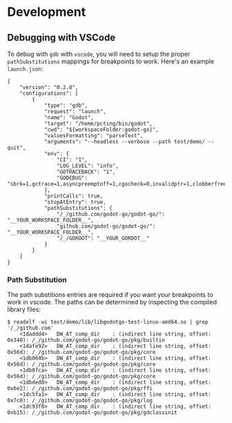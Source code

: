# Development

## Debugging with VSCode

To debug with `gdb` with `vscode`, you will need to setup the proper `pathSubstitutions` mappings for breakpoints to work. Here's an example `launch.json`:
```
{
    "version": "0.2.0",
    "configurations": [
        {
            "type": "gdb",
            "request": "launch",
            "name": "Godot",
            "target": "/home/pcting/bin/godot",
            "cwd": "${workspaceFolder:godot-go}",
            "valuesFormatting": "parseText",
            "arguments": "--headless --verbose --path test/demo/ --quit",
            "env": {
                "CI": "1",
                "LOG_LEVEL": "info",
                "GOTRACEBACK": "1",
                "GODEBUG": "sbrk=1,gctrace=1,asyncpreemptoff=1,cgocheck=0,invalidptr=1,clobberfree=1,tracebackancestors=5",
            },
            "printCalls": true,
            "stopAtEntry": true,
            "pathSubstitutions": {
                "/_/github.com/godot-go/godot-go/": "__YOUR_WORKSPACE_FOLDER__",
                "github.com/godot-go/godot-go/": "__YOUR_WORKSPACE_FOLDER__",
                "/_/GOROOT": "__YOUR_GOROOT__"
            }
        }
    ]
}
```

### Path Substitution

The path substitions entries are required if you want your breakpoints to work in vscode. The paths can be determined by inspecting the compiled library files:

```
$ readelf -wi test/demo/lib/libgodotgo-test-linux-amd64.so | grep '/_/github.com'
    <1daddd4>   DW_AT_comp_dir    : (indirect line string, offset: 0x340): /_/github.com/godot-go/godot-go/pkg/builtin
    <1dafe92>   DW_AT_comp_dir    : (indirect line string, offset: 0x56d): /_/github.com/godot-go/godot-go/pkg/core
    <1db064b>   DW_AT_comp_dir    : (indirect line string, offset: 0x56d): /_/github.com/godot-go/godot-go/pkg/core
    <1db07ca>   DW_AT_comp_dir    : (indirect line string, offset: 0x56d): /_/github.com/godot-go/godot-go/pkg/core
    <1dbded0>   DW_AT_comp_dir    : (indirect line string, offset: 0x6e2): /_/github.com/godot-go/godot-go/pkg/ffi
    <1dc5fa1>   DW_AT_comp_dir    : (indirect line string, offset: 0x7c0): /_/github.com/godot-go/godot-go/pkg/log
    <1dc93f0>   DW_AT_comp_dir    : (indirect line string, offset: 0xb15): /_/github.com/godot-go/godot-go/pkg/gdclassinit
```